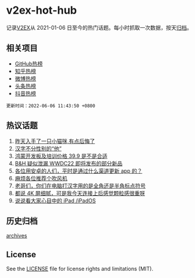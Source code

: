# v2ex-hot-hub

 记录[V2EX](https://www.v2ex.com/)从 2021-01-06 日至今的热门话题。每小时抓取一次数据，按天[归档](archives)。
 
 ## 相关项目

- [GitHub热榜](https://github.com/lonnyzhang423/github-hot-hub)
- [知乎热榜](https://github.com/lonnyzhang423/zhihu-hot-hub)
- [微博热榜](https://github.com/lonnyzhang423/weibo-hot-hub)
- [头条热榜](https://github.com/lonnyzhang423/toutiao-hot-hub)
- [抖音热榜](https://github.com/lonnyzhang423/douyin-hot-hub)


 `更新时间：2022-06-06 11:43:50 +0800`

## 热议话题

1. [昨天入手了一只小猫咪,有点后悔了](https://www.v2ex.com/t/857385)
1. [汉字不分性别的“他”](https://www.v2ex.com/t/857418)
1. [鸿蒙开发板及培训价格 39.9 是不是合适](https://www.v2ex.com/t/857490)
1. [B&H 疑似泄漏 WWDC22 即将发布的部分新品](https://www.v2ex.com/t/857369)
1. [各位用安卓的人们，平时是通过什么渠道更新 app 的？](https://www.v2ex.com/t/857373)
1. [麻烦各位推荐个吹风机](https://www.v2ex.com/t/857472)
1. [老哥们，你们在电脑打汉字用的是全角还是半角标点符号](https://www.v2ex.com/t/857406)
1. [都说 4K 屏细腻，可是我今天连接上后感觉颗粒感很重呀](https://www.v2ex.com/t/857432)
1. [说说看大家心目中的 iPad /iPadOS](https://www.v2ex.com/t/857375)

## 历史归档

[archives](archives)

## License

See the [LICENSE](LICENSE) file for license rights and limitations (MIT).

